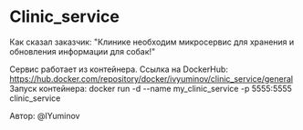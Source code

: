 # Clinic_service
Как сказал заказчик: "Клинике необходим микросервис для хранения и обновления информации для собак!"

Сервис работает из контейнера.
Ссылка на DockerHub: https://hub.docker.com/repository/docker/ivyuminov/clinic_service/general
Запуск контейнера: docker run -d --name my_clinic_service -p 5555:5555 clinic_service


Автор: @IYuminov
